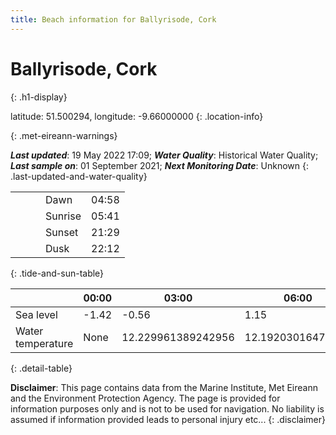 ```yaml
---
title: Beach information for Ballyrisode, Cork
---
```

# Ballyrisode, Cork 
{: .h1-display}

latitude: 51.500294, longitude: -9.66000000
{: .location-info}


{: .met-eireann-warnings}

___Last updated___: 19 May 2022 17:09; ___Water Quality___: Historical Water Quality;
___Last sample on___: 01 September 2021; ___Next Monitoring Date___: Unknown
{: .last-updated-and-water-quality}

|   |   |   |   |   |
|---|---|---|---|---|
|   |   |   | Dawn  | 04:58 |
|   |   |   | Sunrise  | 05:41 |
|   |   |   | Sunset  | 21:29 |
|   |   |   | Dusk  | 22:12 |
{: .tide-and-sun-table}

<div></div>

| | 00:00 | 03:00 | 06:00 | 09:00 | 12:00 | 15:00 | 18:00 | 21:00 |
|---|---|---|---|---|---|---|---|---|
| Sea level | -1.42 | -0.56 | 1.15 | 0.5| -1.21 | -0.68 | 1.04 | 0.72 |
| Water temperature | None | 12.229961389242956 | 12.19203016474787 | 12.221512502264499 | 12.366716147774977 | 12.49334841587966 | 12.461709963897972 | 12.400418076514097 |
{: .detail-table}

__Disclaimer__: This page contains data from the Marine Institute,
Met Eireann and the Environment Protection Agency. The page is provided for
information purposes only and is not to be used for navigation. No liability
is assumed if information provided leads to personal injury etc...
{: .disclaimer}